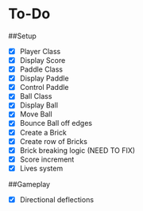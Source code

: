 # To-Do

##Setup
-[x] Player Class
-[x] Display Score 
-[x] Paddle Class 
-[x] Display Paddle
-[x] Control Paddle
-[x] Ball Class 
-[x] Display Ball
-[x] Move Ball
-[x] Bounce Ball off edges
-[x] Create a Brick
-[x] Create row of Bricks
-[x] Brick breaking logic (NEED TO FIX)
-[x] Score increment
-[x] Lives system

##Gameplay
-[x] Directional deflections
